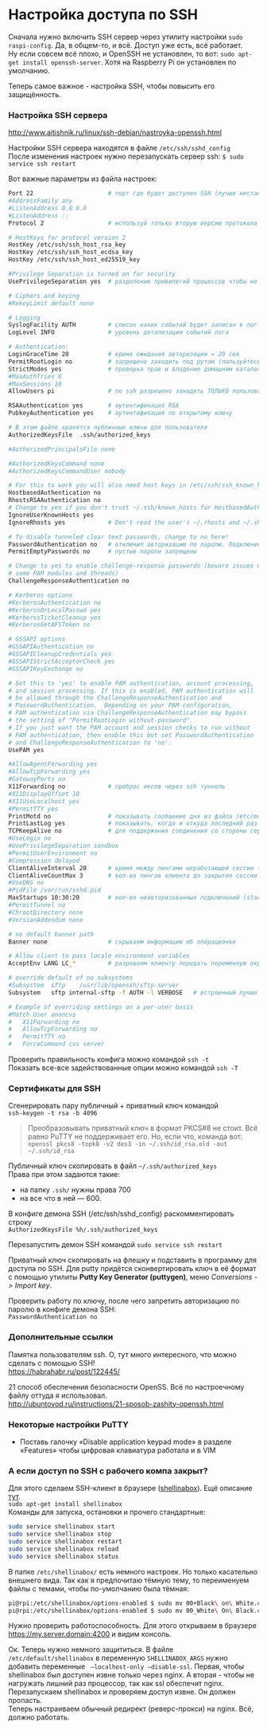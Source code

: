 # Настройка доступа по SSH
Сначала нужно включить SSH сервер через утилиту настройки `sudo raspi-config`. Да, в общем-то, и всё. Доступ уже есть, всё работает.  
Ну если совсем всё плохо, и OpenSSH не установлен, то вот: `sudo apt-get install openssh-server`. Хотя на Raspberry Pi он установлен по умолчанию.

Теперь самое важное - настройка SSH, чтобы повысить его защищённость.

### Настройка SSH сервера
http://www.aitishnik.ru/linux/ssh-debian/nastroyka-openssh.html  

Настройки SSH сервера находятся в файле `/etc/ssh/sshd_config`  
После изменения настроек нужно перезапускать сервер ssh: `$ sudo service ssh restart`

Вот важные параметры из файла настроек:
```bash
Port 22                     # порт где будет доступен SSH (лучше нестандартный)
#AddressFamily any
#ListenAddress 0.0.0.0
#ListenAddress ::
Protocol 2                  # используй только вторую версию протокола

# HostKeys for protocol version 2
HostKey /etc/ssh/ssh_host_rsa_key
HostKey /etc/ssh/ssh_host_ecdsa_key
HostKey /etc/ssh/ssh_host_ed25519_key

#Privilege Separation is turned on for security
UsePrivilegeSeparation yes  # разделение привилегий процессов чтобы не превышали права доступа

# Ciphers and keying
#RekeyLimit default none

# Logging
SyslogFacility AUTH         # список каких событий будет записан в лог (/var/log/auth)
LogLevel INFO               # уровень детализации событий лога

# Authentication:
LoginGraceTime 20           # время ожидания авторизации = 20 сек
PermitRootLogin no          # запрещено заходить под рутом (пользуйтесь sudo)
StrictModes yes             # проверка прав и владение домашним каталогом пользователя
#MaxAuthTries 6
#MaxSessions 10
AllowUsers pi               # по ssh разрешено заходить ТОЛЬКО пользователю 'pi'

RSAAuthentication yes       # аутентификация RSA
PubkeyAuthentication yes    # аутентификация по открытому ключу

# В этом файле хранятся публичные ключи для пользователя
AuthorizedKeysFile	.ssh/authorized_keys

#AuthorizedPrincipalsFile none

#AuthorizedKeysCommand none
#AuthorizedKeysCommandUser nobody

# For this to work you will also need host keys in /etc/ssh/ssh_known_hosts
HostbasedAuthentication no
RhostsRSAAuthentication no
# Change to yes if you don't trust ~/.ssh/known_hosts for HostbasedAuthentication
IgnoreUserKnownHosts yes
IgnoreRhosts yes            # Don't read the user's ~/.rhosts and ~/.shosts files

# To disable tunneled clear text passwords, change to no here!
PasswordAuthentication no   # отключил авторизацию по паролю. Подключение только по ключу
PermitEmptyPasswords no     # пустые пароли запрещены

# Change to yes to enable challenge-response passwords (beware issues with
# some PAM modules and threads)
ChallengeResponseAuthentication no

# Kerberos options
#KerberosAuthentication no
#KerberosOrLocalPasswd yes
#KerberosTicketCleanup yes
#KerberosGetAFSToken no

# GSSAPI options
#GSSAPIAuthentication no
#GSSAPICleanupCredentials yes
#GSSAPIStrictAcceptorCheck yes
#GSSAPIKeyExchange no

# Set this to 'yes' to enable PAM authentication, account processing,
# and session processing. If this is enabled, PAM authentication will
# be allowed through the ChallengeResponseAuthentication and
# PasswordAuthentication.  Depending on your PAM configuration,
# PAM authentication via ChallengeResponseAuthentication may bypass
# the setting of "PermitRootLogin without-password".
# If you just want the PAM account and session checks to run without
# PAM authentication, then enable this but set PasswordAuthentication
# and ChallengeResponseAuthentication to 'no'.
UsePAM yes

#AllowAgentForwarding yes
#AllowTcpForwarding yes
#GatewayPorts no
X11Forwarding no            # проброс иксов через ssh туннель
#X11DisplayOffset 10
#X11UseLocalhost yes
#PermitTTY yes
PrintMotd no                # показывать сообщение дня из файла /etc/motd
PrintLastLog yes            # показывать, когда и откуда последний раз заходил
TCPKeepAlive no             # для поддержания соединения со стороны сервера (вариант похуже)
#UseLogin no
#UsePrivilegeSeparation sandbox
#PermitUserEnvironment no
#Compression delayed
ClientAliveInterval 20      # время между пингами неработающей сессии (вариант получше)
ClientAliveCountMax 3       # кол-во пингов клиента до закрытия сессии (вариант получше)
#UseDNS no
#PidFile /var/run/sshd.pid
MaxStartups 10:30:20        # кол-во неавторизованных подключений (start:rate:full)
#PermitTunnel no
#ChrootDirectory none
#VersionAddendum none

# no default banner path
Banner none                 # скрываем информацию об операционке

# Allow client to pass locale environment variables
AcceptEnv LANG LC_*         # разрешаем клиенту передать переменную окружения 'locale'

# override default of no subsystems
#Subsystem	sftp	/usr/lib/openssh/sftp-server
Subsystem	sftp internal-sftp -f AUTH -l VERBOSE   # встроенный лучше чем тот старый

# Example of overriding settings on a per-user basis
#Match User anoncvs
#	X11Forwarding no
#	AllowTcpForwarding no
#	PermitTTY no
#	ForceCommand cvs server
```
Проверить правильность конфига можно командой `ssh -t`  
Показать все-все задействованные опции можно командой `ssh -T`  

### Сертификаты для SSH
Сгенерировать пару публичный + приватный ключ командой  
`ssh-keygen -t rsa -b 4096`

> Преобразовывать приватный ключ в формат PKCS#8 не стоит. Всё равно PuTTY не поддерживает его. Но, если что, команда вот:   
> `openssl pkcs8 -topk8 -v2 des3 -in ~/.ssh/id_rsa.old -out ~/.ssh/id_rsa`

Публичный ключ скопировать в файл `~/.ssh/authorized_keys`  
Права при этом задаются такие:

* на папку `.ssh/` нужны права 700
* на все что в ней — 600.

В конфиге демона SSH (/etc/ssh/sshd_config) раскомментировать строку  
`AuthorizedKeysFile	%h/.ssh/authorized_keys`

Перезапустить демон SSH командой `sudo service ssh restart`

Приватный ключ скопировать на флешку и подставить в программу для доступа по SSH. Для putty придётся сконвертировать ключ в её формат с помощью утилиты **Putty Key Generator (puttygen)**, меню _Conversions -> Import key_.

Проверить работу по ключу, после чего запретить авторизацию по паролю в конфиге демона SSH:  
`PasswordAuthentication no`

### Дополнительные ссылки
Памятка пользователям ssh. О, тут много интересного, что можно сделать с помощью SSH!  
https://habrahabr.ru/post/122445/

21 способ обеспечения безопасности OpenSS. Всё по настроечному файлу оттуда я использовал.  
http://ubuntovod.ru/instructions/21-sposob-zashity-openssh.html

### Некоторые настройки PuTTY
* Поставь галочку «Disable application keypad mode» в разделе «Features» чтобы цифровая клавиатура работала и в VIM

### А если доступ по SSH с рабочего компа закрыт?  
Для этого сделаем SSH-клиент в браузере ([shellinabox](https://github.com/shellinabox/shellinabox)). Ещё описание [тут](https://ergoz.ru/web-ssh-klient-ssh-cherez-brauzer/).  
`sudo apt-get install shellinabox`  
Команды для запуска, остановки и прочего стандартные:  
```bash
sudo service shellinabox start
sudo service shellinabox stop
sudo service shellinabox restart
sudo service shellinabox reload
sudo service shellinabox status
```
В папке `/etc/shellinabox/` есть немного настроек. Но только касательно внешнего вида. Так как я предпочитаю тёмную тему, то переименуем файлы с темами, чтобы по-умолчанию была тёмная:  
```bash
pi@rpi:/etc/shellinabox/options-enabled $ sudo mv 00+Black\ on\ White.css 00_Black\ on\ White.css
pi@rpi:/etc/shellinabox/options-enabled $ sudo mv 00_White\ On\ Black.css 00+White\ On\ Black.css
```
Нужно проверить работоспособность. Для этого открываем в браузере https://my.server.domain:4200 и видим консоль.  

Ок. Теперь нужно немного защититься. В файле `/etc/default/shellinabox` в переменную `SHELLINABOX_ARGS` нужно добавить переменные ` –localhost-only –disable-ssl`. Первая, чтобы shellinabox был доступен извне только через nginx. А вторая - чтобы не нагружать лишний раз процессор, так как ssl обеспечит nginx.  
Перезапускаем shellinabox и проверяем доступ извне. Он должен пропасть.  
Теперь настраиваем обычный редирект (реверс-прокси) на nginx. Всё, должно работать.  
